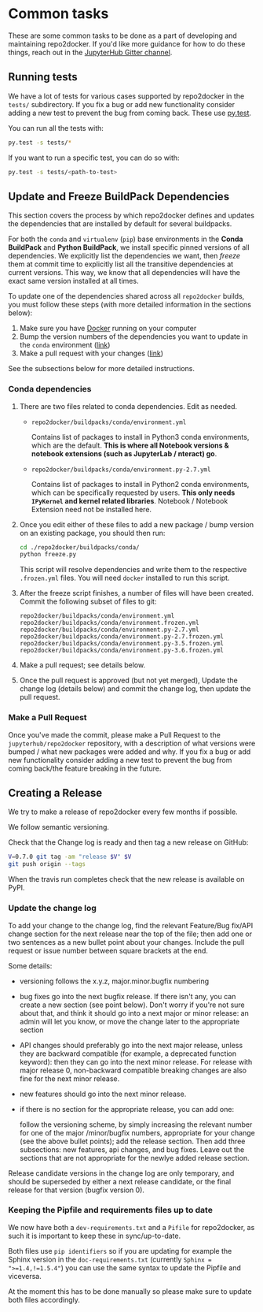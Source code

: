 # Common tasks

These are some common tasks to be done as a part of developing
and maintaining repo2docker. If you'd like more guidance for how
to do these things, reach out in the [JupyterHub Gitter channel](https://gitter.im/jupyterhub/jupyterhub).

## Running tests

We have a lot of tests for various cases supported by repo2docker in the `tests/`
subdirectory. If you fix a bug or add new functionality consider adding a new
test to prevent the bug from coming back. These use
[py.test](https://docs.pytest.org/).

You can run all the tests with:

```bash
py.test -s tests/*
```

If you want to run a specific test, you can do so with:

```bash
py.test -s tests/<path-to-test>
```

## Update and Freeze BuildPack Dependencies

This section covers the process by which repo2docker defines and updates the
dependencies that are installed by default for several buildpacks.

For both the `conda` and `virtualenv` (`pip`) base environments in the **Conda BuildPack** and **Python BuildPack**,
we install specific pinned versions of all dependencies. We explicitly list the dependencies
we want, then *freeze* them at commit time to explicitly list all the
transitive dependencies at current versions. This way, we know that
all dependencies will have the exact same version installed at all times.

To update one of the dependencies shared across all `repo2docker` builds, you
must follow these steps (with more detailed information in the sections below):

1. Make sure you have [Docker](https://www.docker.com/) running on your computer
2. Bump the version numbers of the dependencies you want to update in the `conda` environment ([link](https://github.com/jupyter/repo2docker/blob/master/CONTRIBUTING.md#conda-dependencies))
3. Make a pull request with your changes ([link](https://github.com/jupyter/repo2docker/blob/master/CONTRIBUTING.md#make-a-pull-request))

See the subsections below for more detailed instructions.


### Conda dependencies

1. There are two files related to conda dependencies. Edit as needed.

    - `repo2docker/buildpacks/conda/environment.yml`

       Contains list of packages to install in Python3 conda environments,
       which are the default. **This is where all Notebook versions &
       notebook extensions (such as JupyterLab / nteract) go**.

    - `repo2docker/buildpacks/conda/environment.py-2.7.yml`

       Contains list of packages to install in Python2 conda environments, which
       can be specifically requested by users. **This only needs `IPyKernel`
       and kernel related libraries**. Notebook / Notebook Extension need
       not be installed here.

2. Once you edit either of these files to add a new package / bump version on
   an existing package, you should then run:

   ```bash
   cd ./repo2docker/buildpacks/conda/
   python freeze.py
   ```

   This script will resolve dependencies and write them to the respective `.frozen.yml`
   files. You will need `docker` installed to run this script.

3. After the freeze script finishes, a number of files will have been created.
   Commit the following subset of files to git:

    ```
    repo2docker/buildpacks/conda/environment.yml
    repo2docker/buildpacks/conda/environment.frozen.yml
    repo2docker/buildpacks/conda/environment.py-2.7.yml
    repo2docker/buildpacks/conda/environment.py-2.7.frozen.yml
    repo2docker/buildpacks/conda/environment.py-3.5.frozen.yml
    repo2docker/buildpacks/conda/environment.py-3.6.frozen.yml
    ```

5. Make a pull request; see details below.

6. Once the pull request is approved (but not yet merged), Update the
   change log (details below) and commit the change log, then update
   the pull request.

   
### Make a Pull Request

Once you've made the commit, please make a Pull Request to the `jupyterhub/repo2docker`
repository, with a description of what versions were bumped / what new packages were
added and why. If you fix a bug or add new functionality consider adding a new
test to prevent the bug from coming back/the feature breaking in the future.



## Creating a Release

We try to make a release of repo2docker every few months if possible.

We follow semantic versioning.

Check that the Change log is ready and then tag a new release on GitHub:

```bash
V=0.7.0 git tag -am "release $V" $V
git push origin --tags
```

When the travis run completes check that the new release is available on PyPI.


### Update the change log

To add your change to the change log, find the relevant Feature/Bug
fix/API change section for the next release near the top of the file;
then add one or two sentences as a new bullet point about your
changes. Include the pull request or issue number between square
brackets at the end.

Some details:

- versioning follows the x.y.z, major.minor.bugfix numbering

- bug fixes go into the next bugfix release. If there isn't any, you
  can create a new section (see point below). Don't worry if you're
  not sure about that, and think it should go into a next major or
  minor release: an admin will let you know, or move the change later
  to the appropriate section

- API changes should preferably go into the next major release, unless
  they are backward compatible (for example, a deprecated function
  keyword): then they can go into the next minor release. For release
  with major release 0, non-backward compatible breaking changes are
  also fine for the next minor release.

- new features should go into the next minor release.

- if there is no section for the appropriate release, you can add one:

  follow the versioning scheme, by simply increasing the relevant
  number for one of the major /minor/bugfix numbers, appropriate for
  your change (see the above bullet points); add the release
  section. Then add three subsections: new features, api changes, and
  bug fixes. Leave out the sections that are not appropriate for the
  newlye added release section.

Release candidate versions in the change log are only temporary, and
should be superseded by either a next release candidate, or the final
release for that version (bugfix version 0).


### Keeping the Pipfile and requirements files up to date

We now have both a `dev-requirements.txt` and a `Pifile` for repo2docker, as 
such it is important to keep these in sync/up-to-date. 

Both files use `pip identifiers` so if you are updating for example the Sphinx version 
in the `doc-requirements.txt` (currently `Sphinx = ">=1.4,!=1.5.4"`) you can use the
same syntax to update the Pipfile and viceversa.

At the moment this has to be done manually so please make sure to update both
files accordingly.
